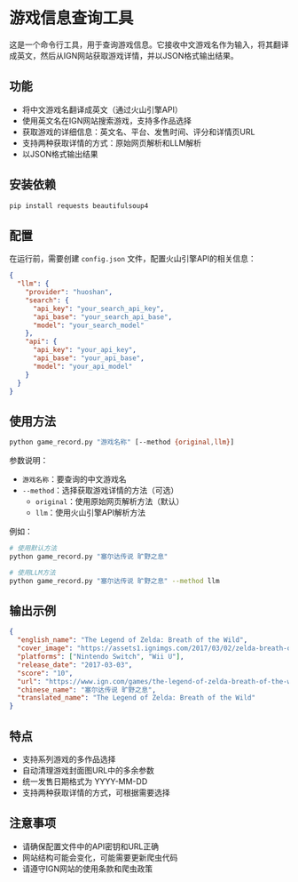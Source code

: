 # 游戏信息查询工具

这是一个命令行工具，用于查询游戏信息。它接收中文游戏名作为输入，将其翻译成英文，然后从IGN网站获取游戏详情，并以JSON格式输出结果。

## 功能

- 将中文游戏名翻译成英文（通过火山引擎API）
- 使用英文名在IGN网站搜索游戏，支持多作品选择
- 获取游戏的详细信息：英文名、平台、发售时间、评分和详情页URL
- 支持两种获取详情的方式：原始网页解析和LLM解析
- 以JSON格式输出结果

## 安装依赖

```bash
pip install requests beautifulsoup4
```

## 配置

在运行前，需要创建 `config.json` 文件，配置火山引擎API的相关信息：

```json
{
  "llm": {
    "provider": "huoshan",
    "search": {
      "api_key": "your_search_api_key",
      "api_base": "your_search_api_base",
      "model": "your_search_model"
    },
    "api": {
      "api_key": "your_api_key",
      "api_base": "your_api_base",
      "model": "your_api_model"
    }
  }
}
```

## 使用方法

```bash
python game_record.py "游戏名称" [--method {original,llm}]
```

参数说明：
- `游戏名称`：要查询的中文游戏名
- `--method`：选择获取游戏详情的方法（可选）
  - `original`：使用原始网页解析方法（默认）
  - `llm`：使用火山引擎API解析方法

例如：

```bash
# 使用默认方法
python game_record.py "塞尔达传说 旷野之息"

# 使用LLM方法
python game_record.py "塞尔达传说 旷野之息" --method llm
```

## 输出示例

```json
{
  "english_name": "The Legend of Zelda: Breath of the Wild",
  "cover_image": "https://assets1.ignimgs.com/2017/03/02/zelda-breath-of-the-wild---button-2017-1488491014083.jpg",
  "platforms": ["Nintendo Switch", "Wii U"],
  "release_date": "2017-03-03",
  "score": "10",
  "url": "https://www.ign.com/games/the-legend-of-zelda-breath-of-the-wild",
  "chinese_name": "塞尔达传说 旷野之息",
  "translated_name": "The Legend of Zelda: Breath of the Wild"
}
```

## 特点

- 支持系列游戏的多作品选择
- 自动清理游戏封面图URL中的多余参数
- 统一发售日期格式为 YYYY-MM-DD
- 支持两种获取详情的方式，可根据需要选择

## 注意事项

- 请确保配置文件中的API密钥和URL正确
- 网站结构可能会变化，可能需要更新爬虫代码
- 请遵守IGN网站的使用条款和爬虫政策